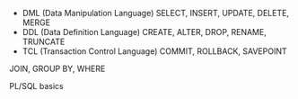 - DML (Data Manipulation Language) SELECT, INSERT, UPDATE, DELETE, MERGE
- DDL (Data Definition Language) CREATE, ALTER, DROP, RENAME, TRUNCATE
- TCL (Transaction Control Language) COMMIT, ROLLBACK, SAVEPOINT

JOIN, GROUP BY, WHERE

PL/SQL basics
